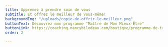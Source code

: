```yaml
---
title: Apprenez à prendre soin de vous
subtitle: Et offrez le meilleur de vous-même!
backgroundImg: "/uploads/copie-de-offrir-le-meilleur.png"
buttonText: Découvrez mon programme "Maître de Mon Mieux-Être"
buttonLink: https://coaching.nancybilodeau.com/boutique/programme-de-transformation
order: 2

---
```

